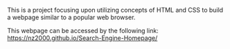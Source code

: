 This is a project focusing upon utilizing concepts of HTML and CSS to build a webpage similar to a popular web browser.

This webpage can be accessed by the following link: https://nz2000.github.io/Search-Engine-Homepage/
